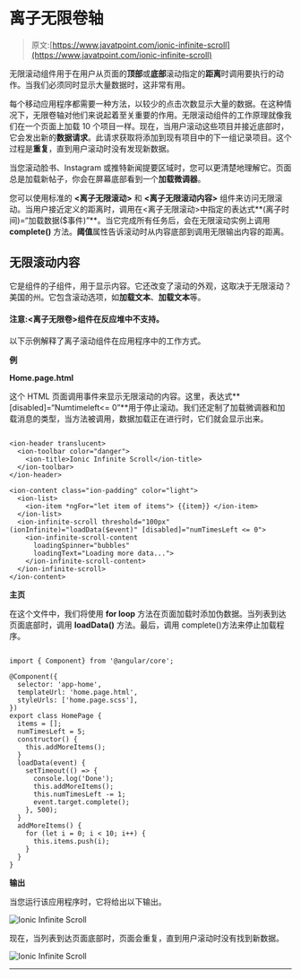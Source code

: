 # 离子无限卷轴

> 原文:[https://www.javatpoint.com/ionic-infinite-scroll](https://www.javatpoint.com/ionic-infinite-scroll)

无限滚动组件用于在用户从页面的**顶部**或**底部**滚动指定的**距离**时调用要执行的动作。当我们必须同时显示大量数据时，这非常有用。

每个移动应用程序都需要一种方法，以较少的点击次数显示大量的数据。在这种情况下，无限卷轴对他们来说起着至关重要的作用。无限滚动组件的工作原理就像我们在一个页面上加载 10 个项目一样。现在，当用户滚动这些项目并接近底部时，它会发出新的**数据请求**。此请求获取将添加到现有项目中的下一组记录项目。这个过程是**重复**，直到用户滚动时没有发现新数据。

当您滚动脸书、Instagram 或推特新闻提要区域时，您可以更清楚地理解它。页面总是加载新帖子，你会在屏幕底部看到一个**加载微调器**。

您可以使用标准的 **<离子无限滚动>** 和 **<离子无限滚动内容>** 组件来访问无限滚动。当用户接近定义的距离时，调用在<离子无限滚动>中指定的表达式**(离子时间)=“加载数据($事件)”**。当它完成所有任务后，会在无限滚动实例上调用 **complete()** 方法。**阈值**属性告诉滚动时从内容底部到调用无限输出内容的距离。

## 无限滚动内容

它是<ion-infinite-scroll>组件的子组件，用于显示内容。它还改变了滚动的外观，这取决于无限滚动？美国的州。它包含滚动选项，如**加载文本**、**加载文本**等。</ion-infinite-scroll>

#### 注意:<离子无限卷>组件在反应堆中不支持。

以下示例解释了离子滚动组件在应用程序中的工作方式。

**例**

**Home.page.html**

这个 HTML 页面调用事件来显示无限滚动的内容。这里，表达式**[disabled]=“Numtimeleft<= 0”**用于停止滚动。我们还定制了加载微调器和加载消息的类型，当方法被调用，数据加载正在进行时，它们就会显示出来。

```

<ion-header translucent>
  <ion-toolbar color="danger">
    <ion-title>Ionic Infinite Scroll</ion-title>
  </ion-toolbar>
</ion-header>

<ion-content class="ion-padding" color="light">
  <ion-list>
    <ion-item *ngFor="let item of items"> {{item}} </ion-item>
  </ion-list>
  <ion-infinite-scroll threshold="100px" (ionInfinite)="loadData($event)" [disabled]="numTimesLeft <= 0">
    <ion-infinite-scroll-content
      loadingSpinner="bubbles"
      loadingText="Loading more data...">
    </ion-infinite-scroll-content>
  </ion-infinite-scroll>
</ion-content>

```

**主页**

在这个文件中，我们将使用 **for loop** 方法在页面加载时添加伪数据。当列表到达页面底部时，调用 **loadData()** 方法。最后，调用 complete()方法来停止加载程序。

```

import { Component} from '@angular/core';

@Component({
  selector: 'app-home',
  templateUrl: 'home.page.html',
  styleUrls: ['home.page.scss'],
})
export class HomePage {
  items = [];
  numTimesLeft = 5;
  constructor() {
    this.addMoreItems();
  }
  loadData(event) {
    setTimeout(() => {
      console.log('Done');
      this.addMoreItems();
      this.numTimesLeft -= 1;
      event.target.complete();
    }, 500);
  }
  addMoreItems() {
    for (let i = 0; i < 10; i++) {
      this.items.push(i);
    }
  }
}

```

**输出**

当您运行该应用程序时，它将给出以下输出。

![Ionic Infinite Scroll](../Images/f5343bacaa08cc8671aeff4723060811.png)

现在，当列表到达页面底部时，页面会重复，直到用户滚动时没有找到新数据。

![Ionic Infinite Scroll](../Images/40f8918a56e47cef71a231846a4c7494.png)

* * *